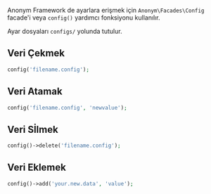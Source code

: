 Anonym Framework de ayarlara erişmek için `Anonym\Facades\Config` facade'i veya `config()` yardımcı fonksiyonu kullanılır.

Ayar dosyaları `configs/` yolunda tutulur.

Veri Çekmek
--------------

```php
config('filename.config');
```

Veri Atamak
----------------

```php
config('filename.config', 'newvalue');
```

Veri Sİlmek
-------------

```php
config()->delete('filename.config');
```

Veri Eklemek
------------

```php
config()->add('your.new.data', 'value');
```


